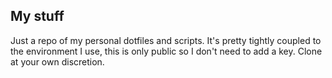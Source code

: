 ## My stuff

Just a repo of my personal dotfiles and scripts.
It's pretty tightly coupled to the environment I use, this is only public so I don't need to add a key.
Clone at your own discretion.